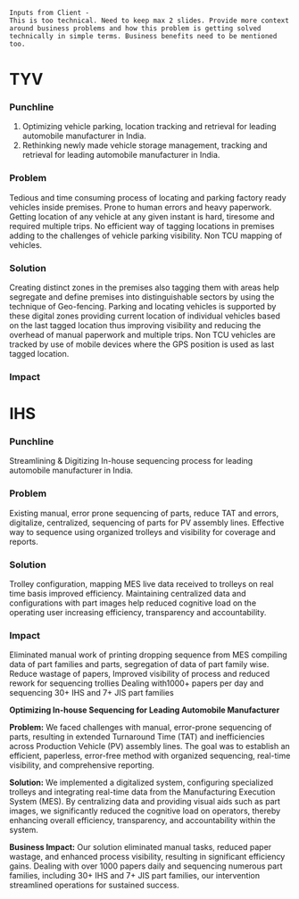 ``` 
Inputs from Client - 
This is too technical. Need to keep max 2 slides. Provide more context around business problems and how this problem is getting solved technically in simple terms. Business benefits need to be mentioned too.
```
# TYV

### Punchline
1. Optimizing vehicle parking, location tracking and retrieval for leading automobile manufacturer in India.
2. Rethinking newly made vehicle storage management, tracking and retrieval for leading automobile manufacturer in India.

### Problem
Tedious and time consuming process of locating and parking factory ready vehicles inside premises. Prone to human errors and heavy paperwork. Getting location of any vehicle at any given instant is hard, tiresome and required multiple trips. No efficient way of tagging locations in premises adding to the challenges of vehicle parking visibility. Non TCU mapping of vehicles.

### Solution
Creating distinct zones in the premises also tagging them with areas help segregate and define premises into distinguishable sectors by using the technique of Geo-fencing. 
Parking and locating vehicles is supported by these digital zones providing current location of individual vehicles based on the last tagged location thus improving visibility and reducing the overhead of manual paperwork and multiple trips. Non TCU vehicles are tracked by use of mobile devices where the GPS position is used as last tagged location.
### Impact



# IHS
### Punchline
Streamlining & Digitizing In-house sequencing process for leading automobile manufacturer in India.
### Problem
Existing manual, error prone sequencing of parts, reduce TAT and errors, digitalize, centralized, sequencing of parts for PV assembly lines. Effective way to sequence using organized trolleys and visibility for coverage and reports.
### Solution
Trolley configuration, mapping MES live data received to trolleys on real time basis improved efficiency. Maintaining centralized data and configurations with part images help reduced cognitive load on the operating user increasing efficiency, transparency and accountability.
### Impact
Eliminated manual work of printing dropping sequence from MES compiling data of part families and parts, segregation of data of part family wise. Reduce wastage of papers, Improved visibility of process and reduced rework for sequencing trollies
Dealing with1000+ papers per day and sequencing 30+ IHS and 7+ JIS part families


**Optimizing In-house Sequencing for Leading Automobile Manufacturer**

**Problem:**
We faced challenges with manual, error-prone sequencing of parts, resulting in extended Turnaround Time (TAT) and inefficiencies across Production Vehicle (PV) assembly lines. The goal was to establish an efficient, paperless, error-free method with organized sequencing, real-time visibility, and comprehensive reporting.

**Solution:**
We implemented a digitalized system, configuring specialized trolleys and integrating real-time data from the Manufacturing Execution System (MES). By centralizing data and providing visual aids such as part images, we significantly reduced the cognitive load on operators, thereby enhancing overall efficiency, transparency, and accountability within the system.

**Business Impact:**
Our solution eliminated manual tasks, reduced paper wastage, and enhanced process visibility, resulting in significant efficiency gains. Dealing with over 1000 papers daily and sequencing numerous part families, including 30+ IHS and 7+ JIS part families, our intervention streamlined operations for sustained success.